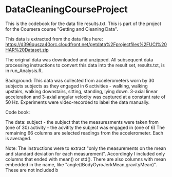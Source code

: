 # DataCleaningCourseProject
 
This is the codebook for the data file results.txt.
This is part of the project for the Coursera course "Getting and Cleaning Data".

This data is extracted from the data files here:
https://d396qusza40orc.cloudfront.net/getdata%2Fprojectfiles%2FUCI%20HAR%20Dataset.zip 

The original data was downloaded and unzipped.  All subsequent data processing instructions to convert this data into the result set, results.txt, is in
run_Analysis.R.

Background:
This data was collected from accelerometers worn by 30 subjects subjects as they engaged in 6 activities - walking, walking upstairs, walking downstairs, sitting, standing, lying down.  3-axial linear acceleration and 3-axial angular velocity was captured at a constant rate of 50 Hz.  Experiments were video-recorded to label the data manually.

Code book:

The data:
subject - the subject that the measuresments were taken from (one of 30)
activity - the acvitity the subject was engaged in (one of 6)
The remaining 66 columns are selected readings from the accelerometer.  Each is averaged.

Note: 
The instructions were to extract "only the measurements on the mean and standard deviation for each measurement".  Accordingly I included only columns that ended with mean() or std().  There are also columns with mean embedded in the name, like "angle(tBodyGyroJerkMean,gravityMean)".  These are not included b